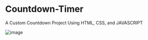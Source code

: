 # Countdown-Timer
A Custom Countdown Project Using HTML, CSS, and JAVASCRIPT

![image](https://user-images.githubusercontent.com/87315325/158973085-ddd6301a-f74a-423b-84f6-7f43812eb3c5.png)
